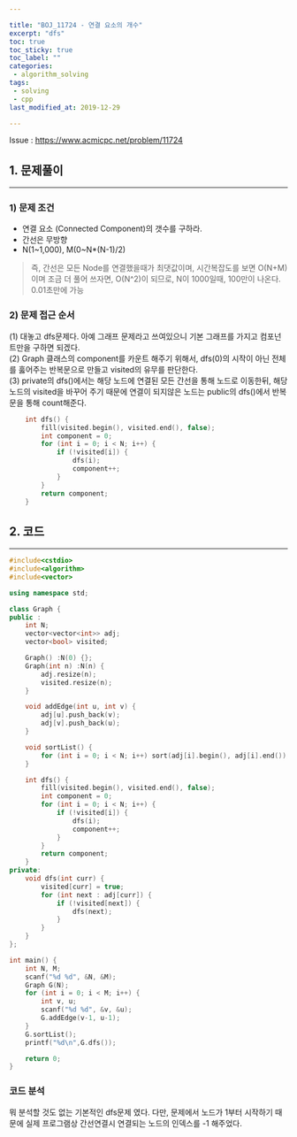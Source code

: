 ```yaml
---

title: "BOJ_11724 - 연결 요소의 개수"  
excerpt: "dfs"  
toc: true  
toc_sticky: true  
toc_label: ""  
categories:  
 - algorithm_solving  
tags:  
 - solving  
 - cpp  
last_modified_at: 2019-12-29

---
```


Issue : <https://www.acmicpc.net/problem/11724>

## 1. 문제풀이  

- - -

### 1) 문제 조건

- 연결 요소 (Connected Component)의 갯수를 구하라.  
- 간선은 무방향
- N(1~1,000), M(0~N*(N-1)/2)  

> 즉, 간선은 모든 Node를 연결했을때가 최댓값이며, 시간복잡도를 보면 O(N+M)이며 조금 더 풀어 쓰자면, O(N^2)이 되므로, N이 1000일때, 100만이 나온다. 0.01초만에 가능

### 2) 문제 접근 순서

(1) 대놓고 dfs문제다. 아예 그래프 문제라고 쓰여있으니 기본 그래프를 가지고 컴포넌트만을 구하면 되겠다.  
(2) Graph 클래스의 component를 카운트 해주기 위해서, dfs(0)의 시작이 아닌 전체를 훓어주는 반복문으로 만들고 visited의 유무를 판단한다.  
(3) private의 dfs()에서는 해당 노드에 연결된 모든 간선을 통해 노드로 이동한뒤, 해당 노드의 visited을 바꾸어 주기 때문에 연결이 되지않은 노드는 public의 dfs()에서 반복문을 통해 count해준다.

```cpp
	int dfs() {
		fill(visited.begin(), visited.end(), false);
		int component = 0;
		for (int i = 0; i < N; i++) {
			if (!visited[i]) {
				dfs(i);
				component++;
			}
		}
		return component;
	}
```

## 2. 코드

- - -

```cpp
#include<cstdio>
#include<algorithm>
#include<vector>

using namespace std;

class Graph {
public :
	int N;
	vector<vector<int>> adj;
	vector<bool> visited;

	Graph() :N(0) {};
	Graph(int n) :N(n) {
		adj.resize(n);
		visited.resize(n);
	}

	void addEdge(int u, int v) {
		adj[u].push_back(v);
		adj[v].push_back(u);
	}

	void sortList() {
		for (int i = 0; i < N; i++) sort(adj[i].begin(), adj[i].end());
	}

	int dfs() {
		fill(visited.begin(), visited.end(), false);
		int component = 0;
		for (int i = 0; i < N; i++) {
			if (!visited[i]) {
				dfs(i);
				component++;
			}
		}
		return component;
	}
private:
	void dfs(int curr) {
		visited[curr] = true;
		for (int next : adj[curr]) {
			if (!visited[next]) {
				dfs(next);
			}
		}
	}
};

int main() {
	int N, M;
	scanf("%d %d", &N, &M);
	Graph G(N);
	for (int i = 0; i < M; i++) {
		int v, u;
		scanf("%d %d", &v, &u);
		G.addEdge(v-1, u-1);
	}
	G.sortList();
	printf("%d\n",G.dfs());

	return 0;
}

```  

### 코드 분석

뭐 분석할 것도 없는 기본적인 dfs문제 였다. 다만, 문제에서 노드가 1부터 시작하기 때문에 실제 프로그램상 간선연결시 연결되는 노드의 인덱스를 -1 해주었다.  
